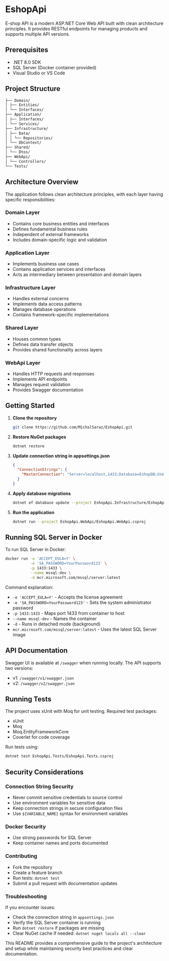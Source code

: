 # EshopApi

E-shop API is a modern ASP.NET Core Web API built with clean architecture principles. It provides RESTful endpoints for managing products and supports multiple API versions.

## Prerequisites
- .NET 8.0 SDK
- SQL Server (Docker container provided)
- Visual Studio or VS Code

## Project Structure
```bash
├── Domain/ 
│ ├── Entities/ 
│ └── Interfaces/ 
├── Application/ 
│ ├── Interfaces/ 
│ └── Services/ 
├── Infrastructure/ 
│ ├── Data/ 
│ │ └── Repositories/ 
│ └── DbContext/ 
├── Shared/ 
│ └── Dtos/ 
├── WebApi/ 
│ └── Controllers/ 
└── Tests/
```

## Architecture Overview
The application follows clean architecture principles, with each layer having specific responsibilities:

### Domain Layer
- Contains core business entities and interfaces
- Defines fundamental business rules
- Independent of external frameworks
- Includes domain-specific logic and validation

### Application Layer
- Implements business use cases
- Contains application services and interfaces
- Acts as intermediary between presentation and domain layers

### Infrastructure Layer
- Handles external concerns
- Implements data access patterns
- Manages database operations
- Contains framework-specific implementations

### Shared Layer
- Houses common types
- Defines data transfer objects
- Provides shared functionality across layers

### WebApi Layer
- Handles HTTP requests and responses
- Implements API endpoints
- Manages request validation
- Provides Swagger documentation

## Getting Started

1. **Clone the repository**
   ```sh
   git clone https://github.com/MichalSaraz/EshopApi.git
   ```

2. **Restore NuGet packages**
   ```sh
   dotnet restore
   ```

3. **Update connection string in appsettings.json**
   ```JSON
   {
     "ConnectionStrings": {
       "MasterConnection": "Server=localhost,1433;Database=EshopDB;User Id=sa;Password=yourPassword;TrustServerCertificate=true;"
     }
   }
   ```

4. **Apply database migrations**
   ```sh
   dotnet ef database update --project EshopApi.Infrastructure/EshopApi.Infrastructure.csproj
   ```

5. **Run the application**
   ```sh
   dotnet run --project EshopApi.WebApi/EshopApi.WebApi.csproj
   ```

## Running SQL Server in Docker

To run SQL Server in Docker:

   ```sh
   docker run -e 'ACCEPT_EULA=Y' \
              -e 'SA_PASSWORD=YourPassword123' \
              -p 1433:1433 \
              --name mssql-dev \
              -d mcr.microsoft.com/mssql/server:latest
   ```

Command explanation:

- ```-e 'ACCEPT_EULA=Y'``` - Accepts the license agreement
- ```-e 'SA_PASSWORD=YourPassword123'``` - Sets the system administrator password
- ```-p 1433:1433``` - Maps port 1433 from container to host
- ```--name mssql-dev``` - Names the container
- ```-d``` - Runs in detached mode (background)
- ```mcr.microsoft.com/mssql/server:latest``` - Uses the latest SQL Server image

## API Documentation
Swagger UI is available at ```/swagger``` when running locally. The API supports two versions:

- v1: ```/swagger/v1/swagger.json```
- v2: ```/swagger/v2/swagger.json```

## Running Tests
The project uses xUnit with Moq for unit testing. Required test packages:

- xUnit
- Moq
- Moq.EntityFrameworkCore
- Coverlet for code coverage

Run tests using:

   ```sh
   dotnet test EshopApi.Tests/EshopApi.Tests.csproj
   ```

## Security Considerations

### Connection String Security
- Never commit sensitive credentials to source control
- Use environment variables for sensitive data
- Keep connection strings in secure configuration files
- Use ```${VARIABLE_NAME}``` syntax for environment variables

### Docker Security
- Use strong passwords for SQL Server
- Keep container names and ports documented

### Contributing
- Fork the repository
- Create a feature branch
- Run tests: ```dotnet test```
- Submit a pull request with documentation updates

### Troubleshooting
If you encounter issues:
- Check the connection string in ```appsettings.json```
- Verify the SQL Server container is running
- Run ```dotnet restore``` if packages are missing
- Clear NuGet cache if needed: ```dotnet nuget locals all --clear```

This README provides a comprehensive guide to the project's architecture and setup while maintaining security best practices and clear documentation.
